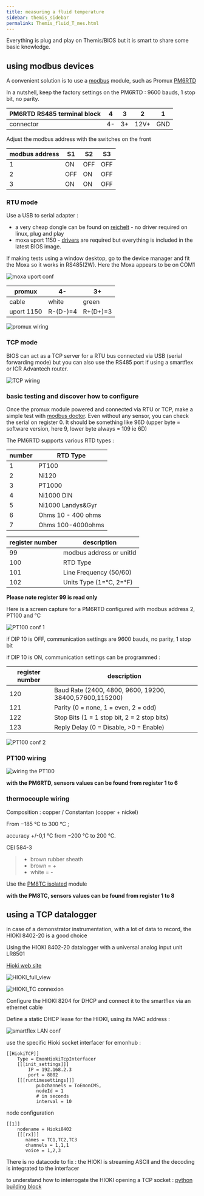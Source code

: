 ```yaml
---
title: measuring a fluid temperature
sidebar: themis_sidebar
permalink: Themis_fluid_T_mes.html
---
```


Everything is plug and play on Themis/BIOS but it is smart to share some basic knowledge.

## using modbus devices

A convenient solution is to use a [modbus](http://www.simplymodbus.ca/exceptions.htm) module, such as Promux [PM6RTD](https://www.proconel.com/product/pm6rtd-6-rtd-input-module/)

In a nutshell, keep the factory settings on the PM6RTD : 9600 bauds, 1 stop bit, no parity. 

PM6RTD RS485 terminal block|4|3|2|1
--|--|--|--|--
connector|4-|3+|12V+|GND

Adjust the modbus address with the switches on the front

modbus address|S1|S2|S3
--|--|--|--
1|ON|OFF|OFF
2|OFF|ON|OFF
3|ON|ON|OFF


### RTU mode

Use a USB to serial adapter :
- a very cheap dongle can be found on [reichelt](https://secure.reichelt.com/fr/fr/raspberry-pi-interface-usb-rs485-ch340c-rpi-usb-rs485-p242783.html?search=USB+RS485&&r=1) - no driver required on linux, plug and play
- moxa uport 1150 - [drivers](https://www.moxa.com/en/products/industrial-edge-connectivity/usb-to-serial-converters-usb-hubs/usb-to-serial-converters/uport-1100-series/uport-1150) are required but everything is included in the latest BIOS image.

If making tests using a window desktop, go to the device manager and fit the Moxa so it works in RS485(2W). Here the Moxa appears to be on COM1

![moxa uport conf](uport_conf.png)

promux|4-|3+
--|--|--
cable|white|green
uport 1150|R-(D-)=4|R+(D+)=3

![promux wiring](modbus_con.png)

### TCP mode

BIOS can act as a TCP server for a RTU bus connected via USB (serial forwarding mode) but you can also use the RS485 port if using a smartflex or ICR Advantech router.

![TCP wiring](smartflex_RS485_conns.png)


### basic testing and discover how to configure

Once the promux module powered and connected via RTU or TCP, make a simple test with [modbus doctor](http://www.kscada.com/modbusdoctor.html). Even without any sensor, you can check the serial on register 0. It should be something like 96D (upper byte = software version, here 9, lower byte always = 109 ie 6D) 

The PM6RTD supports various RTD types :

number | RTD Type
--|--
1 | PT100 
2 | Ni120
3 | PT1000
4 | Ni1000 DIN
5 | Ni1000 Landys&Gyr 
6 | Ohms 10 - 400 ohms 
7 | Ohms 100-4000ohms

register number | description
--|--
99 | modbus address or unitId 
100 | RTD Type 
101 | Line Frequency (50/60)
102 | Units Type (1=°C, 2=°F)

**Please note register 99 is read only**

Here is a screen capture for a PM6RTD configured with modbus address 2, PT100 and °C 

![PT100 conf 1](PromuxPM6RTD_config_1.png)

if DIP 10 is OFF, communication settings are 9600 bauds, no parity, 1 stop bit

if DIP 10 is ON, communication settings can be programmed :

register number | description
--|--
120 | Baud Rate (2400, 4800, 9600, 19200, 38400,57600,115200)
121 | Parity (0 = none, 1 = even, 2 = odd)
122 | Stop Bits (1 = 1 stop bit, 2 = 2 stop bits) 
123 | Reply Delay (0 = Disable, >0 = Enable)

![PT100 conf 2](PromuxPM6RTD_config_2.png)

### PT100 wiring

![wiring the PT100](PT_con.jpg)

**with the PM6RTD, sensors values can be found from register 1 to 6**

### thermocouple wiring 

Composition : copper / Constantan (copper + nickel)

From −185 °C to 300 °C ;

accuracy  +/-0,1 °C from −200 °C to 200 °C.

CEI 584-3  
> - brown rubber sheath
> - brown = +
> - white = -

Use the [PM8TC isolated](https://www.proconel.com/product/pm8tc-iso-8-thermocouple-input-module-isolated/) module

**with the PM8TC, sensors values can be found from register 1 to 8**

## using a TCP datalogger

in case of a demonstrator instrumentation, with a lot of data to record, the HIOKI 8402-20 is a good choice

Using the HIOKI 8402-20 datalogger with a universal analog input unit LR8501

[Hioki web site](https://www.hioki.com/)

![HIOKI_full_view](HIOKI8402.jpg)

![HIOKI_TC connexion](HIOKI_connect_TC.jpg)

Configure the HIOKI 8204 for DHCP and connect it to the smartflex via an ethernet cable

Define a static DHCP lease for the HIOKI, using its MAC address :

![smartflex LAN conf](HIOKI_smartflex_LAN_conf.jpg)

use the specific Hioki socket interfacer for emonhub :

```
[[HiokiTCP]]  
    Type = EmonHiokiTcpInterfacer
    [[[init_settings]]]
	    IP = 192.168.2.3
	    port = 8802
    [[[runtimesettings]]]
           pubchannels = ToEmonCMS,
           nodeId = 1
           # in seconds
           interval = 10
```

node configuration

```
[[1]]
    nodename = Hioki8402
    [[[rx]]]
       names = TC1,TC2,TC3
       channels = 1,1,1
       voice = 1,2,3
```

There is no datacode to fix : the HIOKI is streaming ASCII and the decoding is integrated to the interfacer

to understand how to interrogate the HIOKI opening a TCP socket : [python building block](https://github.com/dromotherm/documentation/blob/master/pages/themis/FluidTemp/hioki.py)
